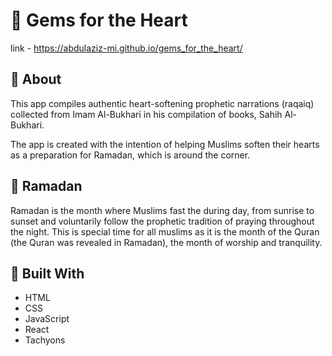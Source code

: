 # 📖 Gems for the Heart

 link - https://abdulaziz-mi.github.io/gems_for_the_heart/
 
## :beginner: About
This app compiles authentic heart-softening prophetic narrations (raqaiq) collected from Imam Al-Bukhari in his compilation of books, Sahih Al-Bukhari. 

The app is created with the intention of helping Muslims soften their hearts as a preparation for Ramadan, which is around the corner.

## 🌙 Ramadan
Ramadan is the month where Muslims fast the during day, from sunrise to sunset and voluntarily follow the prophetic tradition of praying throughout the night. This is special time for all muslims as it is the month of the Quran (the Quran was revealed in Ramadan), the month of worship and tranquility.

## 🔧 Built With
- HTML
- CSS
- JavaScript
- React
- Tachyons

